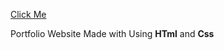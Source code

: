 [Click Me](https://subhamsharrma.github.io/)

Portfolio Website Made with Using **HTml** and **Css** 
